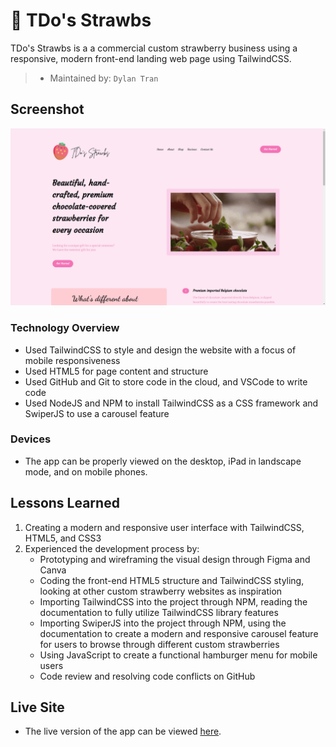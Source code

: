 # 🍓 TDo's Strawbs

TDo's Strawbs is a a commercial custom strawberry business using a responsive, modern front-end landing web page using TailwindCSS.
> * Maintained by: `Dylan Tran`

## Screenshot

![TDo's Strawbs landing page](https://github.com/Dylan-N-Tran/TDo-Strawbs/blob/main/images/website.png)


### Technology Overview

* Used TailwindCSS to style and design the website with a focus of mobile responsiveness
* Used HTML5 for page content and structure
* Used GitHub and Git to store code in the cloud, and VSCode to write code
* Used NodeJS and NPM to install TailwindCSS as a CSS framework and SwiperJS to use a carousel feature

### Devices
* The app can be properly viewed on the desktop, iPad in landscape mode, and on mobile phones.

## Lessons Learned
  1. Creating a modern and responsive user interface with TailwindCSS, HTML5, and CSS3
  2. Experienced the development process by:
     * Prototyping and wireframing the visual design through Figma and Canva
     * Coding the front-end HTML5 structure and TailwindCSS styling, looking at other custom strawberry websites as inspiration
     * Importing TailwindCSS into the project through NPM, reading the documentation to fully utilize TailwindCSS library features
     * Importing SwiperJS into the project through NPM, using the documentation to create a modern and responsive carousel feature for users to browse through different custom strawberries
     * Using JavaScript to create a functional hamburger menu for mobile users
     * Code review and resolving code conflicts on GitHub 

## Live Site
* The live version of the app can be viewed [here](dylan-n-tran.github.io/tdo-strawbs/).
